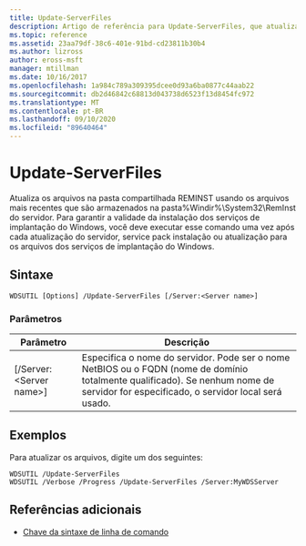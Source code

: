 ```yaml
---
title: Update-ServerFiles
description: Artigo de referência para Update-ServerFiles, que atualiza os arquivos na pasta compartilhada reminsd usando os arquivos mais recentes que são armazenados na pasta%Windir%\System32\RemInst do servidor.
ms.topic: reference
ms.assetid: 23aa79df-38c6-401e-91bd-cd23811b30b4
ms.author: lizross
author: eross-msft
manager: mtillman
ms.date: 10/16/2017
ms.openlocfilehash: 1a984c789a309395dcee0d93a6ba0877c44aab22
ms.sourcegitcommit: db2d46842c68813d043738d6523f13d8454fc972
ms.translationtype: MT
ms.contentlocale: pt-BR
ms.lasthandoff: 09/10/2020
ms.locfileid: "89640464"
---
```

# <a name="update-serverfiles"></a>Update-ServerFiles

Atualiza os arquivos na pasta compartilhada REMINST usando os arquivos mais recentes que são armazenados na pasta%Windir%\System32\RemInst do servidor. Para garantir a validade da instalação dos serviços de implantação do Windows, você deve executar esse comando uma vez após cada atualização do servidor, service pack instalação ou atualização para os arquivos dos serviços de implantação do Windows.

## <a name="syntax"></a>Sintaxe

```
WDSUTIL [Options] /Update-ServerFiles [/Server:<Server name>]
```

### <a name="parameters"></a>Parâmetros

|Parâmetro|Descrição|
|---------|-----------|
|[/Server:\<Server name>]|Especifica o nome do servidor. Pode ser o nome NetBIOS ou o FQDN (nome de domínio totalmente qualificado). Se nenhum nome de servidor for especificado, o servidor local será usado.|

## <a name="examples"></a>Exemplos

Para atualizar os arquivos, digite um dos seguintes:
```
WDSUTIL /Update-ServerFiles
WDSUTIL /Verbose /Progress /Update-ServerFiles /Server:MyWDSServer
```

## <a name="additional-references"></a>Referências adicionais

- [Chave da sintaxe de linha de comando](command-line-syntax-key.md)